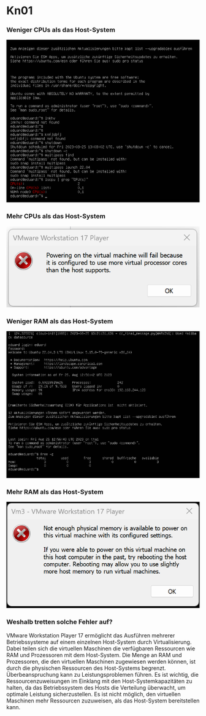 # Kn01

### Weniger CPUs als das Host-System
![Weniger CPUs](Imgs/Kn01_1.png)

### Mehr CPUs als das Host-System
![Mehr CPUs](Imgs/Kn01_2.png)

### Weniger RAM als das Host-System
![Weniger RAM](Imgs/Kn01_3.png)

### Mehr RAM als das Host-System
![Mehr RAM](Imgs/Kn01_4.png)

### Weshalb tretten solche Fehler auf?
VMware Workstation Player 17 ermöglicht das Ausführen mehrerer Betriebssysteme auf einem einzelnen Host-System durch Virtualisierung. Dabei teilen sich die virtuellen Maschinen die verfügbaren Ressourcen wie RAM und Prozessoren mit dem Host-System. Die Menge an RAM und Prozessoren, die den virtuellen Maschinen zugewiesen werden können, ist durch die physischen Ressourcen des Host-Systems begrenzt. Überbeanspruchung kann zu Leistungsproblemen führen. Es ist wichtig, die Ressourcenzuweisungen im Einklang mit den Host-Systemkapazitäten zu halten, da das Betriebssystem des Hosts die Verteilung überwacht, um optimale Leistung sicherzustellen. Es ist nicht möglich, den virtuellen Maschinen mehr Ressourcen zuzuweisen, als das Host-System bereitstellen kann.